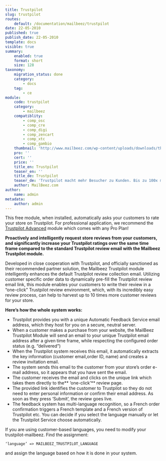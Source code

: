 ```yaml
---
title: Trustpilot
slug: trustpilot
routes:
    default: /documentation/mailbeez/trustpilot
date: 22-05-2010
published: true
publish_date: 22-05-2010
template: docs
visible: true
summary:
    enabled: true
    format: short
    size: 128
taxonomy:
    migration_status: done
    category:
        - docs
    tag:
        - ce
module:
    code: trustpilot
    category:
        - mailbeez
    compatiblity:
        - comp_osc
        - comp_cre
        - comp_digi
        - comp_zencart
        - comp_xtc
        - comp_gambio
    thumbnail: 'http://www.mailbeez.com/wp-content/uploads/downloads/thumbnails/2011/03/top_64.png'
    pro: ''
    cert: ''
    price: ''
    title_en: Trustpilot
    teaser_en: ''
    title_de: Trustpilot
    teaser_de: 'Trustpilot macht mehr Besucher zu Kunden. Bis zu 100x mehr Bewertungen auf Trustpilot - arbeitet mit dem Trustpilot Feedback service, welcher eine Email mit Autologin-Link an die Kunden verschickt.'
    author: MailBeez.com
author:
    name: admin
metadata:
    author: admin
---
```


This free module, when installed, automatically asks your customers to rate your store on Trustpilot. For professional application, we recommend the [Trustpilot Advanced](/documentation/mailbeez/trustpilot_advanced) module which comes with any Pro Plan!


**Proactively and intelligently request store reviews from your customers, and significantly increase your Trustpilot ratings over the same time frame compared to the standard Trustpilot review email with the Mailbeez Trustpilot module.**

Developed in close cooperation with Trustpilot, and officially sanctioned as their recommended partner solution, the Mailbeez Trustpilot module intelligently enhances the default Trustpilot review collection email. Utilizing customer specific order data to dynamically pre-fill the Trustpilot review email link, this module enables your customers to write their review in a “one-click” Trustpilot review environment, which, with its incredibly easy review process, can help to harvest up to 10 times more customer reviews for your store.

**Here’s how the whole system works:**

- Trustpilot provides you with a unique Automatic Feedback Service email address, which they host for you on a secure, neutral server.
- When a customer makes a purchase from your website, the MailBeez Trustpilot Module will send an email to your unique Trustpilot email address after a given time frame, while respecting the configured order status (e.g. “delivered”)
- When the Trustpilot system receives this email, it automatically extracts the key information (customer email,order ID, name) and creates a review invitation email.
- The system sends this email to the customer from your store’s order e-mail address, so it appears that you have sent the email.
- The customer receives the email and clicks on the unique link which takes them directly to the** ‘one-click’** review page.
- The provided link identifies the customer to Trustpilot so they do not need to enter personal information or confirm their email address. As soon as they press ‘Submit’, the review goes live.
- The feedback system has multi-language recognition, so a French order confirmation triggers a French template and a French version of Trustpilot etc. You can decide if you select the language manually or let the Trustpilot Service choose automatically.
 

If you are using customer-based languages, you need to modify your trustpilot-mailbeez. Find the assignment:

```
‘language’ => MAILBEEZ_TRUSTPILOT_LANGUAGE
```


and assign the language based on how it is done in your system.

